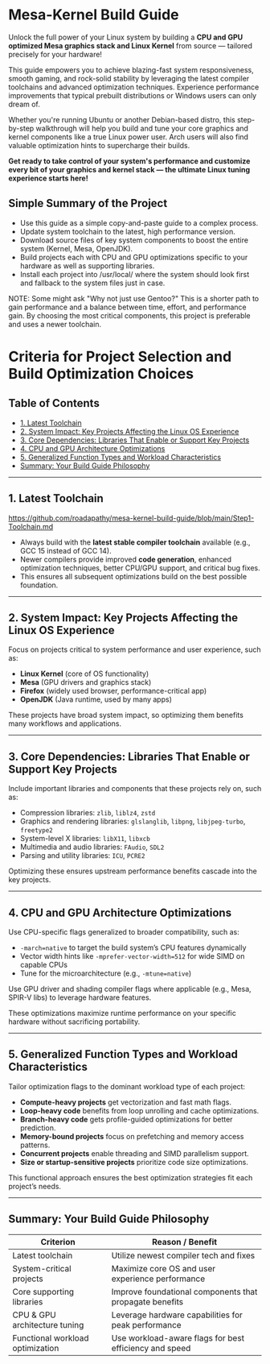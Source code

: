 # Mesa-Kernel Build Guide

Unlock the full power of your Linux system by building a **CPU and GPU optimized Mesa graphics stack and Linux Kernel** from source — tailored precisely for your hardware!

This guide empowers you to achieve blazing-fast system responsiveness, smooth gaming, and rock-solid stability by leveraging the latest compiler toolchains and advanced optimization techniques. Experience performance improvements that typical prebuilt distributions or Windows users can only dream of.

Whether you're running Ubuntu or another Debian-based distro, this step-by-step walkthrough will help you build and tune your core graphics and kernel components like a true Linux power user. Arch users will also find valuable optimization hints to supercharge their builds.

**Get ready to take control of your system's performance and customize every bit of your graphics and kernel stack — the ultimate Linux tuning experience starts here!**

## Simple Summary of the Project

- Use this guide as a simple copy-and-paste guide to a complex process.
- Update system toolchain to the latest, high performance version.
- Download source files of key system components to boost the entire system (Kernel, Mesa, OpenJDK).
- Build projects each with CPU and GPU optimizations specific to your hardware as well as supporting libraries.
- Install each project into /usr/local/ where the system should look first and fallback to the system files just in case.

NOTE: Some might ask "Why not just use Gentoo?" This is a shorter path to gain performance and a balance between time, effort, and performance gain. By choosing the most critical components, this project is preferable and uses a newer toolchain.

# Criteria for Project Selection and Build Optimization Choices

## Table of Contents

- [1. Latest Toolchain](#1-latest-toolchain)
- [2. System Impact: Key Projects Affecting the Linux OS Experience](#2-system-impact-key-projects-affecting-the-linux-os-experience)
- [3. Core Dependencies: Libraries That Enable or Support Key Projects](#3-core-dependencies-libraries-that-enable-or-support-key-projects)
- [4. CPU and GPU Architecture Optimizations](#4-cpu-and-gpu-architecture-optimizations)
- [5. Generalized Function Types and Workload Characteristics](#5-generalized-function-types-and-workload-characteristics)
- [Summary: Your Build Guide Philosophy](#summary-your-build-guide-philosophy)

------

## 1. Latest Toolchain

https://github.com/roadapathy/mesa-kernel-build-guide/blob/main/Step1-Toolchain.md

- Always build with the **latest stable compiler toolchain** available (e.g., GCC 15 instead of GCC 14).
- Newer compilers provide improved **code generation**, enhanced optimization techniques, better CPU/GPU support, and critical bug fixes.
- This ensures all subsequent optimizations build on the best possible foundation.

------

## 2. System Impact: Key Projects Affecting the Linux OS Experience

Focus on projects critical to system performance and user experience, such as:

- **Linux Kernel** (core of OS functionality)
- **Mesa** (GPU drivers and graphics stack)
- **Firefox** (widely used browser, performance-critical app)
- **OpenJDK** (Java runtime, used by many apps)

These projects have broad system impact, so optimizing them benefits many workflows and applications.

------

## 3. Core Dependencies: Libraries That Enable or Support Key Projects

Include important libraries and components that these projects rely on, such as:

- Compression libraries: `zlib`, `liblz4`, `zstd`
- Graphics and rendering libraries: `glslanglib`, `libpng`, `libjpeg-turbo`, `freetype2`
- System-level X libraries: `libX11`, `libxcb`
- Multimedia and audio libraries: `FAudio`, `SDL2`
- Parsing and utility libraries: `ICU`, `PCRE2`

Optimizing these ensures upstream performance benefits cascade into the key projects.

------

## 4. CPU and GPU Architecture Optimizations

Use CPU-specific flags generalized to broader compatibility, such as:

- `-march=native` to target the build system’s CPU features dynamically
- Vector width hints like `-mprefer-vector-width=512` for wide SIMD on capable CPUs
- Tune for the microarchitecture (e.g., `-mtune=native`)

Use GPU driver and shading compiler flags where applicable (e.g., Mesa, SPIR-V libs) to leverage hardware features.

These optimizations maximize runtime performance on your specific hardware without sacrificing portability.

------

## 5. Generalized Function Types and Workload Characteristics

Tailor optimization flags to the dominant workload type of each project:

- **Compute-heavy projects** get vectorization and fast math flags.
- **Loop-heavy code** benefits from loop unrolling and cache optimizations.
- **Branch-heavy code** gets profile-guided optimizations for better prediction.
- **Memory-bound projects** focus on prefetching and memory access patterns.
- **Concurrent projects** enable threading and SIMD parallelism support.
- **Size or startup-sensitive projects** prioritize code size optimizations.

This functional approach ensures the best optimization strategies fit each project’s needs.

------

## Summary: Your Build Guide Philosophy

| Criterion                        | Reason / Benefit                                        |
| -------------------------------- | ------------------------------------------------------- |
| Latest toolchain                 | Utilize newest compiler tech and fixes                  |
| System-critical projects         | Maximize core OS and user experience performance        |
| Core supporting libraries        | Improve foundational components that propagate benefits |
| CPU & GPU architecture tuning    | Leverage hardware capabilities for peak performance     |
| Functional workload optimization | Use workload-aware flags for best efficiency and speed  |
